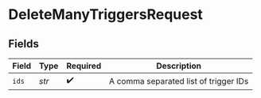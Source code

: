 # DeleteManyTriggersRequest


## Fields

| Field                                 | Type                                  | Required                              | Description                           |
| ------------------------------------- | ------------------------------------- | ------------------------------------- | ------------------------------------- |
| `ids`                                 | *str*                                 | :heavy_check_mark:                    | A comma separated list of trigger IDs |